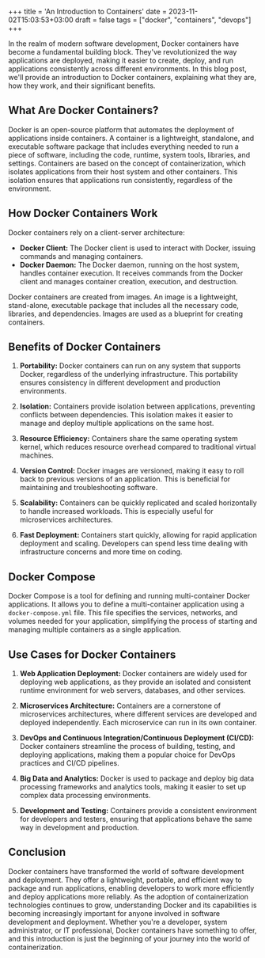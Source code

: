 +++
title = 'An Introduction to Containers'
date = 2023-11-02T15:03:53+03:00
draft = false
tags = ["docker", "containers", "devops"]
+++

In the realm of modern software development, Docker containers have become a fundamental building block. They've revolutionized the way applications are deployed, making it easier to create, deploy, and run applications consistently across different environments.<!--more--> In this blog post, we'll provide an introduction to Docker containers, explaining what they are, how they work, and their significant benefits.

## What Are Docker Containers?

Docker is an open-source platform that automates the deployment of applications inside containers. A container is a lightweight, standalone, and executable software package that includes everything needed to run a piece of software, including the code, runtime, system tools, libraries, and settings. Containers are based on the concept of containerization, which isolates applications from their host system and other containers. This isolation ensures that applications run consistently, regardless of the environment.

## How Docker Containers Work

Docker containers rely on a client-server architecture:

- **Docker Client:** The Docker client is used to interact with Docker, issuing commands and managing containers.
- **Docker Daemon:** The Docker daemon, running on the host system, handles container execution. It receives commands from the Docker client and manages container creation, execution, and destruction.

Docker containers are created from images. An image is a lightweight, stand-alone, executable package that includes all the necessary code, libraries, and dependencies. Images are used as a blueprint for creating containers.

## Benefits of Docker Containers

1. **Portability:** Docker containers can run on any system that supports Docker, regardless of the underlying infrastructure. This portability ensures consistency in different development and production environments.

2. **Isolation:** Containers provide isolation between applications, preventing conflicts between dependencies. This isolation makes it easier to manage and deploy multiple applications on the same host.

3. **Resource Efficiency:** Containers share the same operating system kernel, which reduces resource overhead compared to traditional virtual machines.

4. **Version Control:** Docker images are versioned, making it easy to roll back to previous versions of an application. This is beneficial for maintaining and troubleshooting software.

5. **Scalability:** Containers can be quickly replicated and scaled horizontally to handle increased workloads. This is especially useful for microservices architectures.

6. **Fast Deployment:** Containers start quickly, allowing for rapid application deployment and scaling. Developers can spend less time dealing with infrastructure concerns and more time on coding.

## Docker Compose

Docker Compose is a tool for defining and running multi-container Docker applications. It allows you to define a multi-container application using a `docker-compose.yml` file. This file specifies the services, networks, and volumes needed for your application, simplifying the process of starting and managing multiple containers as a single application.

## Use Cases for Docker Containers

1. **Web Application Deployment:** Docker containers are widely used for deploying web applications, as they provide an isolated and consistent runtime environment for web servers, databases, and other services.

2. **Microservices Architecture:** Containers are a cornerstone of microservices architectures, where different services are developed and deployed independently. Each microservice can run in its own container.

3. **DevOps and Continuous Integration/Continuous Deployment (CI/CD):** Docker containers streamline the process of building, testing, and deploying applications, making them a popular choice for DevOps practices and CI/CD pipelines.

4. **Big Data and Analytics:** Docker is used to package and deploy big data processing frameworks and analytics tools, making it easier to set up complex data processing environments.

5. **Development and Testing:** Containers provide a consistent environment for developers and testers, ensuring that applications behave the same way in development and production.

## Conclusion

Docker containers have transformed the world of software development and deployment. They offer a lightweight, portable, and efficient way to package and run applications, enabling developers to work more efficiently and deploy applications more reliably. As the adoption of containerization technologies continues to grow, understanding Docker and its capabilities is becoming increasingly important for anyone involved in software development and deployment. Whether you're a developer, system administrator, or IT professional, Docker containers have something to offer, and this introduction is just the beginning of your journey into the world of containerization.
